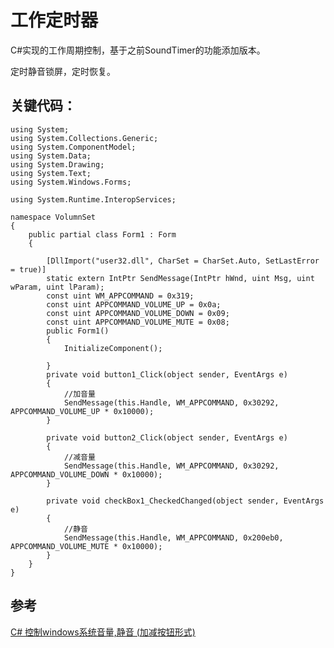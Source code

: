 # 工作定时器
C#实现的工作周期控制，基于之前SoundTimer的功能添加版本。

定时静音锁屏，定时恢复。

## 关键代码：

	using System; 
	using System.Collections.Generic; 
	using System.ComponentModel; 
	using System.Data; 
	using System.Drawing; 
	using System.Text; 
	using System.Windows.Forms; 
	
	using System.Runtime.InteropServices; 
	
	namespace VolumnSet 
	{ 
	    public partial class Form1 : Form 
	    { 
	
	        [DllImport("user32.dll", CharSet = CharSet.Auto, SetLastError = true)] 
	        static extern IntPtr SendMessage(IntPtr hWnd, uint Msg, uint wParam, uint lParam); 
	        const uint WM_APPCOMMAND = 0x319; 
	        const uint APPCOMMAND_VOLUME_UP = 0x0a; 
	        const uint APPCOMMAND_VOLUME_DOWN = 0x09; 
	        const uint APPCOMMAND_VOLUME_MUTE = 0x08; 
	        public Form1() 
	        { 
	            InitializeComponent(); 
	
	        } 
	        private void button1_Click(object sender, EventArgs e) 
	        { 
	            //加音量 
	            SendMessage(this.Handle, WM_APPCOMMAND, 0x30292, APPCOMMAND_VOLUME_UP * 0x10000); 
	        } 
	
	        private void button2_Click(object sender, EventArgs e) 
	        { 
	            //减音量 
	            SendMessage(this.Handle, WM_APPCOMMAND, 0x30292, APPCOMMAND_VOLUME_DOWN * 0x10000); 
	        } 
	
	        private void checkBox1_CheckedChanged(object sender, EventArgs e) 
	        { 
	            //静音 
	            SendMessage(this.Handle, WM_APPCOMMAND, 0x200eb0, APPCOMMAND_VOLUME_MUTE * 0x10000); 
	        } 
	    } 
	}

## 参考

[C# 控制windows系统音量,静音 (加减按钮形式)](http://outofmemory.cn/code-snippet/2697/C-control-windows-system-yinliang-jingyin-jiajian-button-xingshi)